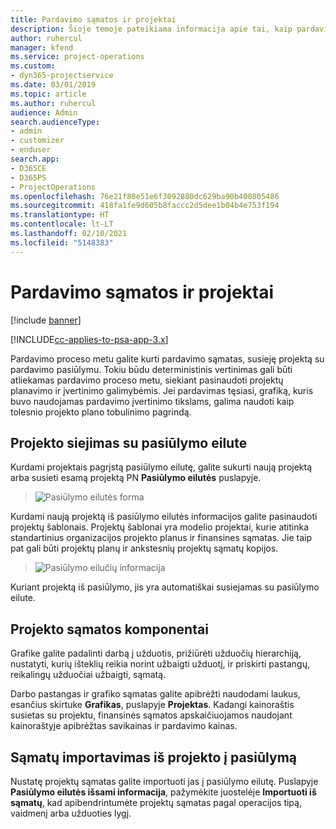 ```yaml
---
title: Pardavimo sąmatos ir projektai
description: Šioje temoje pateikiama informacija apie tai, kaip pardavimo proceso metu pasinaudoti tvarkaraščio ir sąmatų privalumais.
author: ruhercul
manager: kfend
ms.service: project-operations
ms.custom:
- dyn365-projectservice
ms.date: 03/01/2019
ms.topic: article
ms.author: ruhercul
audience: Admin
search.audienceType:
- admin
- customizer
- enduser
search.app:
- D365CE
- D365PS
- ProjectOperations
ms.openlocfilehash: 76e21f80e51e6f3092880dc629ba90b400805486
ms.sourcegitcommit: 418fa1fe9d605b8faccc2d5dee1b04b4e753f194
ms.translationtype: HT
ms.contentlocale: lt-LT
ms.lasthandoff: 02/10/2021
ms.locfileid: "5148383"
---
```

# <a name="sales-estimates-and-projects"></a>Pardavimo sąmatos ir projektai

[!include [banner](../includes/psa-now-project-operations.md)]

[!INCLUDE[cc-applies-to-psa-app-3.x](../includes/cc-applies-to-psa-app-3x.md)]

Pardavimo proceso metu galite kurti pardavimo sąmatas, susieję projektą su pardavimo pasiūlymu. Tokiu būdu deterministinis vertinimas gali būti atliekamas pardavimo proceso metu, siekiant pasinaudoti projektų planavimo ir įvertinimo galimybėmis. Jei pardavimas tęsiasi, grafiką, kuris buvo naudojamas pardavimo įvertinimo tikslams, galima naudoti kaip tolesnio projekto plano tobulinimo pagrindą.

## <a name="linking-a-project-to-a-quote-line"></a>Projekto siejimas su pasiūlymo eilute

Kurdami projektais pagrįstą pasiūlymo eilutę, galite sukurti naują projektą arba susieti esamą projektą PN **Pasiūlymo eilutės** puslapyje. 

> ![Pasiūlymo eilutės forma](media/project-8.png)
 
Kurdami naują projektą iš pasiūlymo eilutės informacijos galite pasinaudoti projektų šablonais. Projektų šablonai yra modelio projektai, kurie atitinka standartinius organizacijos projekto planus ir finansines sąmatas. Jie taip pat gali būti projektų planų ir ankstesnių projektų sąmatų kopijos.

> ![Pasiūlymo eilučių informacija](media/project-9.png)
  
Kuriant projektą iš pasiūlymo, jis yra automatiškai susiejamas su pasiūlymo eilute.

## <a name="components-of-estimates-in-a-project"></a>Projekto sąmatos komponentai

Grafike galite padalinti darbą į užduotis, prižiūrėti užduočių hierarchiją, nustatyti, kurių išteklių reikia norint užbaigti užduotį, ir priskirti pastangų, reikalingų užduočiai užbaigti, sąmatą.

Darbo pastangas ir grafiko sąmatas galite apibrėžti naudodami laukus, esančius skirtuke **Grafikas**, puslapyje **Projektas**. Kadangi kainoraštis susietas su projektu, finansinės sąmatos apskaičiuojamos naudojant kainoraštyje apibrėžtas savikainas ir pardavimo kainas.

## <a name="importing-estimates-from-a-project-into-a-quote"></a>Sąmatų importavimas iš projekto į pasiūlymą

Nustatę projektų sąmatas galite importuoti jas į pasiūlymo eilutę. Puslapyje **Pasiūlymo eilutės išsami informacija**, pažymėkite juostelėje **Importuoti iš sąmatų**, kad apibendrintumėte projektų sąmatas pagal operacijos tipą, vaidmenį arba užduoties lygį.
